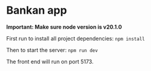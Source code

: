 # Bankan app

**Important: Make sure node version is v20.1.0**

First run to install all project dependencies: `npm install`

Then to start the server: `npm run dev`

The front end will run on port 5173.
